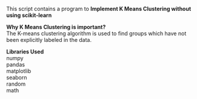 This script contains a program to **Implement K Means Clustering without using scikit-learn**

**Why K Means Clustering is important?**  
The K-means clustering algorithm is used to find groups which have not been explicitly labeled in the data.

**Libraries Used**  
numpy  
pandas  
matplotlib  
seaborn  
random  
math  
